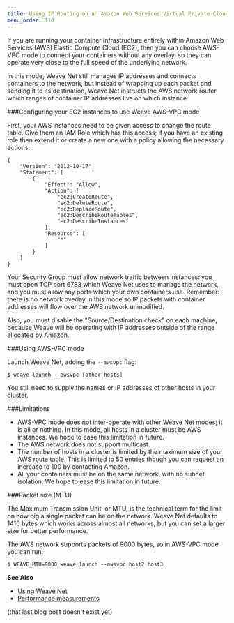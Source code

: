 ```yaml
---
title: Using IP Routing on an Amazon Web Services Virtual Private Cloud
menu_order: 110
---
```


If you are running your container infrastructure entirely within
Amazon Web Services (AWS) Elastic Compute Cloud (EC2), then you can
choose AWS-VPC mode to connect your containers without any overlay, so
they can operate very close to the full speed of the underlying
network.

In this mode, Weave Net still manages IP addresses and connects
containers to the network, but instead of wrapping up each packet and
sending it to its destination, Weave Net instructs the AWS network
router which ranges of container IP addresses live on which instance.

###Configuring your EC2 instances to use Weave AWS-VPC mode

First, your AWS instances need to be given access to change the route
table.  Give them an IAM Role which has this access; if you have an
existing role then extend it or create a new one with a policy
allowing the necessary actions:

```
{
    "Version": "2012-10-17",
    "Statement": [
        {
            "Effect": "Allow",
            "Action": [
                "ec2:CreateRoute",
                "ec2:DeleteRoute",
                "ec2:ReplaceRoute",
                "ec2:DescribeRouteTables",
                "ec2:DescribeInstances"
            ],
            "Resource": [
                "*"
            ]
        }
    ]
}
```

Your Security Group must allow network traffic between instances: you
must open TCP port 6783 which Weave Net uses to manage the network,
and you must allow any ports which your own containers use. Remember:
there is no network overlay in this mode so IP packets with container
addresses will flow over the AWS network unmodified.

Also, you must disable the "Source/Destination check" on each machine,
because Weave will be operating with IP addresses outside of the range
allocated by Amazon.

###Using AWS-VPC mode

Launch Weave Net, adding the `--awsvpc` flag:

    $ weave launch --awsvpc [other hosts]

You still need to supply the names or IP addresses of other hosts in
your cluster.

###Limitations

- AWS-VPC mode does not inter-operate with other Weave Net modes; it
  is all or nothing.  In this mode, all hosts in a cluster must be AWS
  instances. We hope to ease this limitation in future.
- The AWS network does not support multicast.
- The number of hosts in a cluster is limited by the maximum size of
  your AWS route table.  This is limited to 50 entries though you
  can request an increase to 100 by contacting Amazon.
- All your containers must be on the same network, with no subnet
  isolation. We hope to ease this limitation in future.

###Packet size (MTU)

The Maximum Transmission Unit, or MTU, is the technical term for the
limit on how big a single packet can be on the network. Weave Net
defaults to 1410 bytes which works across almost all networks, but you
can set a larger size for better performance.

The AWS network supports packets of 9000 bytes, so in AWS-VPC mode you
can run:

    $ WEAVE_MTU=9000 weave launch --awsvpc host2 host3

**See Also**

 * [Using Weave Net](/site/using-weave.md)
 * [Performance measurements](/blog/weave-docker-networking-performance-aws-vpc/)

(that last blog post doesn't exist yet)
